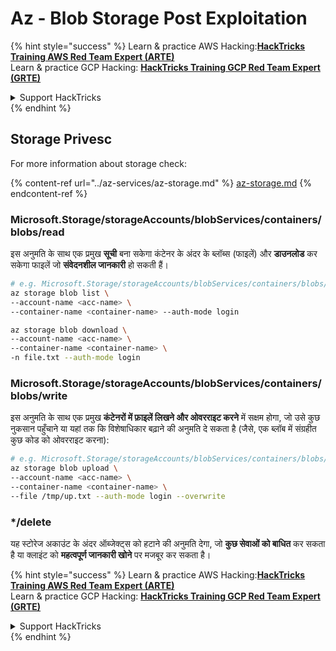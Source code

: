 # Az - Blob Storage Post Exploitation

{% hint style="success" %}
Learn & practice AWS Hacking:<img src="../../../.gitbook/assets/image (1) (1) (1) (1).png" alt="" data-size="line">[**HackTricks Training AWS Red Team Expert (ARTE)**](https://training.hacktricks.xyz/courses/arte)<img src="../../../.gitbook/assets/image (1) (1) (1) (1).png" alt="" data-size="line">\
Learn & practice GCP Hacking: <img src="../../../.gitbook/assets/image (2) (1).png" alt="" data-size="line">[**HackTricks Training GCP Red Team Expert (GRTE)**<img src="../../../.gitbook/assets/image (2) (1).png" alt="" data-size="line">](https://training.hacktricks.xyz/courses/grte)

<details>

<summary>Support HackTricks</summary>

* Check the [**subscription plans**](https://github.com/sponsors/carlospolop)!
* **Join the** 💬 [**Discord group**](https://discord.gg/hRep4RUj7f) or the [**telegram group**](https://t.me/peass) or **follow** us on **Twitter** 🐦 [**@hacktricks\_live**](https://twitter.com/hacktricks_live)**.**
* **Share hacking tricks by submitting PRs to the** [**HackTricks**](https://github.com/carlospolop/hacktricks) and [**HackTricks Cloud**](https://github.com/carlospolop/hacktricks-cloud) github repos.

</details>
{% endhint %}

## Storage Privesc

For more information about storage check:

{% content-ref url="../az-services/az-storage.md" %}
[az-storage.md](../az-services/az-storage.md)
{% endcontent-ref %}

### Microsoft.Storage/storageAccounts/blobServices/containers/blobs/read

इस अनुमति के साथ एक प्रमुख **सूची** बना सकेगा कंटेनर के अंदर के ब्लॉब्स (फाइलें) और **डाउनलोड** कर सकेगा फाइलें जो **संवेदनशील जानकारी** हो सकती हैं।
```bash
# e.g. Microsoft.Storage/storageAccounts/blobServices/containers/blobs/read
az storage blob list \
--account-name <acc-name> \
--container-name <container-name> --auth-mode login

az storage blob download \
--account-name <acc-name> \
--container-name <container-name> \
-n file.txt --auth-mode login
```
### Microsoft.Storage/storageAccounts/blobServices/containers/blobs/write

इस अनुमति के साथ एक प्रमुख **कंटेनरों में फ़ाइलें लिखने और ओवरराइट करने** में सक्षम होगा, जो उसे कुछ नुकसान पहुँचाने या यहां तक कि विशेषाधिकार बढ़ाने की अनुमति दे सकता है (जैसे, एक ब्लॉब में संग्रहीत कुछ कोड को ओवरराइट करना):
```bash
# e.g. Microsoft.Storage/storageAccounts/blobServices/containers/blobs/write
az storage blob upload \
--account-name <acc-name> \
--container-name <container-name> \
--file /tmp/up.txt --auth-mode login --overwrite
```
### \*/delete

यह स्टोरेज अकाउंट के अंदर ऑब्जेक्ट्स को हटाने की अनुमति देगा, जो **कुछ सेवाओं को बाधित** कर सकता है या क्लाइंट को **महत्वपूर्ण जानकारी खोने** पर मजबूर कर सकता है।

{% hint style="success" %}
Learn & practice AWS Hacking:<img src="../../../.gitbook/assets/image (1) (1) (1) (1).png" alt="" data-size="line">[**HackTricks Training AWS Red Team Expert (ARTE)**](https://training.hacktricks.xyz/courses/arte)<img src="../../../.gitbook/assets/image (1) (1) (1) (1).png" alt="" data-size="line">\
Learn & practice GCP Hacking: <img src="../../../.gitbook/assets/image (2) (1).png" alt="" data-size="line">[**HackTricks Training GCP Red Team Expert (GRTE)**<img src="../../../.gitbook/assets/image (2) (1).png" alt="" data-size="line">](https://training.hacktricks.xyz/courses/grte)

<details>

<summary>Support HackTricks</summary>

* Check the [**subscription plans**](https://github.com/sponsors/carlospolop)!
* **Join the** 💬 [**Discord group**](https://discord.gg/hRep4RUj7f) or the [**telegram group**](https://t.me/peass) or **follow** us on **Twitter** 🐦 [**@hacktricks\_live**](https://twitter.com/hacktricks_live)**.**
* **Share hacking tricks by submitting PRs to the** [**HackTricks**](https://github.com/carlospolop/hacktricks) and [**HackTricks Cloud**](https://github.com/carlospolop/hacktricks-cloud) github repos.

</details>
{% endhint %}

